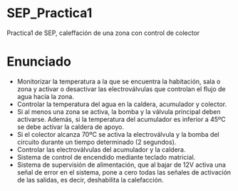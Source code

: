 # SEP_Practica1
Practica1 de SEP, caleffación de una zona con control de colector

# Enunciado
- Monitorizar la temperatura a la que se encuentra la habitación, sala o zona y activar o desactivar las electroválvulas que controlan el flujo de agua hacía la zona.
- Controlar la temperatura del agua en la caldera, acumulador y colector.
- Si al menos una zona se activa, la bomba y la válvula principal deben activarse. Además, si la temperatura del acumulador es inferior a 45ºC se debe activar la caldera de apoyo.
- Si el colector alcanza 70ºC se activa la electroválvula y la bomba del circuito durante un tiempo determinado (2 segundos).
- Controlar las electroválvulas del acumulador y la caldera.
- Sistema de control de encendido mediante teclado matricial.
- Sistema de supervisión de alimentación, que al bajar de 12V activa una señal de error en el sistema, pone a cero todas las señales de activación de las salidas, es decir, deshabilita la calefacción.
